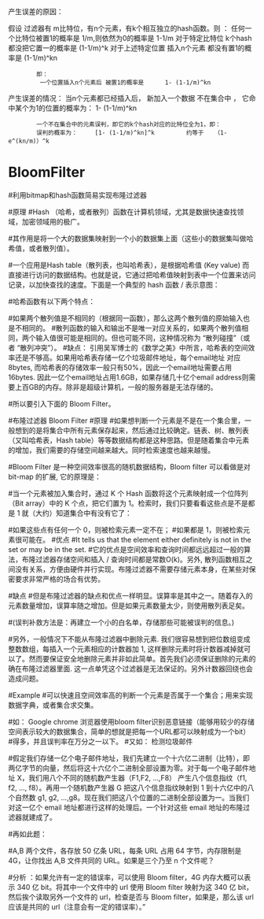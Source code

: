 
产生误差的原因：

假设  过滤器有 m比特位，有n个元素，有k个相互独立的hash函数。则   ：
            任何一个比特位被置1的概率是 1/m,则依然为0的概率是 1-1/m
            对于特定比特位 k个hash都没把它置一的概率是   (1-1/m)^k
            对于上述特定位置 插入n个元素 都没有置1的概率是   (1-1/m)^kn

            即：
             一个位置插入n个元素后 被置1的概率是      1- (1-1/m)^kn

产生误差的情况：
            当n个元素都已经插入后，  新加入一个数据 不在集合中 ， 它命中某个为1的位置的概率为：   1- (1-1/m)^kn
            
            一个不在集合中的元素误判，即它的k个hash对应的比特位全为1，即：
            误判的概率为：     [1- (1-1/m)^kn]^k         约等于   （1-e^(kn/m)）^k

# BloomFilter
#利用bitmap和hash函数简易实现布隆过滤器

#原理
#Hash （哈希，或者散列）函数在计算机领域，尤其是数据快速查找领域，加密领域用的极广。

#其作用是将一个大的数据集映射到一个小的数据集上面（这些小的数据集叫做哈希值，或者散列值）。

#一个应用是Hash table（散列表，也叫哈希表），是根据哈希值 (Key value) 而直接进行访问的数据结构。也就是说，它通过把哈希值映射到表中一个位置来访问记录，以加快查找的速度。下面是一个典型的 hash 函数 / 表示意图：



#哈希函数有以下两个特点：

#如果两个散列值是不相同的（根据同一函数），那么这两个散列值的原始输入也是不相同的。
#散列函数的输入和输出不是唯一对应关系的，如果两个散列值相同，两个输入值很可能是相同的。但也可能不同，这种情况称为 “散列碰撞”（或者 “散列冲突”）。
#缺点： 引用吴军博士的《数学之美》中所言，哈希表的空间效率还是不够高。如果用哈希表存储一亿个垃圾邮件地址，每个email地址 对应 8bytes, 而哈希表的存储效率一般只有50%，因此一个email地址需要占用16bytes. 因此一亿个email地址占用1.6GB，如果存储几十亿个email address则需要上百GB的内存。除非是超级计算机，一般的服务器是无法存储的。

#所以要引入下面的 Bloom Filter。

#布隆过滤器 Bloom Filter
#原理
#如果想判断一个元素是不是在一个集合里，一般想到的是将集合中所有元素保存起来，然后通过比较确定。链表、树、散列表（又叫哈希表，Hash table）等等数据结构都是这种思路。但是随着集合中元素的增加，我们需要的存储空间越来越大。同时检索速度也越来越慢。

#Bloom Filter 是一种空间效率很高的随机数据结构，Bloom filter 可以看做是对 bit-map 的扩展, 它的原理是：

#当一个元素被加入集合时，通过 K 个 Hash 函数将这个元素映射成一个位阵列（Bit array）中的 K 个点，把它们置为 1。检索时，我们只要看看这些点是不是都是 1 就（大约）知道集合中有没有它了：

#如果这些点有任何一个 0，则被检索元素一定不在；
#如果都是 1，则被检索元素很可能在。
#优点
#It tells us that the element either definitely is not in the set or may be in the set.
#它的优点是空间效率和查询时间都远远超过一般的算法，布隆过滤器存储空间和插入 / 查询时间都是常数O(k)。另外, 散列函数相互之间没有关系，方便由硬件并行实现。布隆过滤器不需要存储元素本身，在某些对保密要求非常严格的场合有优势。

#缺点
#但是布隆过滤器的缺点和优点一样明显。误算率是其中之一。随着存入的元素数量增加，误算率随之增加。但是如果元素数量太少，则使用散列表足矣。

#(误判补救方法是：再建立一个小的白名单，存储那些可能被误判的信息。)

#另外，一般情况下不能从布隆过滤器中删除元素. 我们很容易想到把位数组变成整数数组，每插入一个元素相应的计数器加 1, 这样删除元素时将计数器减掉就可以了。然而要保证安全地删除元素并非如此简单。首先我们必须保证删除的元素的确在布隆过滤器里面. 这一点单凭这个过滤器是无法保证的。另外计数器回绕也会造成问题。

#Example
#可以快速且空间效率高的判断一个元素是否属于一个集合；用来实现数据字典，或者集合求交集。

#如： Google chrome 浏览器使用bloom filter识别恶意链接（能够用较少的存储空间表示较大的数据集合，简单的想就是把每一个URL都可以映射成为一个bit）
#得多，并且误判率在万分之一以下。
#又如： 检测垃圾邮件

#假定我们存储一亿个电子邮件地址，我们先建立一个十六亿二进制（比特），即两亿字节的向量，然后将这十六亿个二进制全部设置为零。对于每一个电子邮件地址 X，我们用八个不同的随机数产生器（F1,F2, ...,F8） 产生八个信息指纹（f1, f2, ..., f8）。再用一个随机数产生器 G 把这八个信息指纹映射到 1 到十六亿中的八个自然数 g1, g2, ...,g8。现在我们把这八个位置的二进制全部设置为一。当我们对这一亿个 email 地址都进行这样的处理后。一个针对这些 email 地址的布隆过滤器就建成了。


#再如此题：

#A,B 两个文件，各存放 50 亿条 URL，每条 URL 占用 64 字节，内存限制是 4G，让你找出 A,B 文件共同的 URL。如果是三个乃至 n 个文件呢？

#分析 ：如果允许有一定的错误率，可以使用 Bloom filter，4G 内存大概可以表示 340 亿 bit。将其中一个文件中的 url 使用 Bloom filter 映射为这 340 亿 bit，然后挨个读取另外一个文件的 url，检查是否与 Bloom filter，如果是，那么该 url 应该是共同的 url（注意会有一定的错误率）。”
